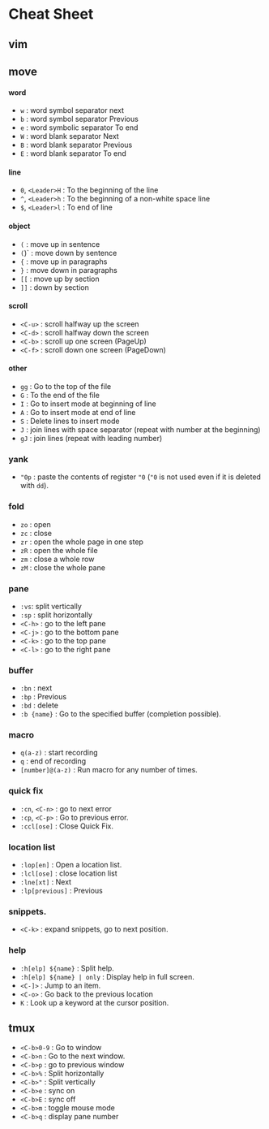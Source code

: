 # Cheat Sheet

## vim

## move

#### word
- `w` : word symbol separator next
- `b` : word symbol separator Previous
- `e` : word symbolic separator To end
- `W` : word blank separator Next
- `B` : word blank separator Previous
- `E` : word blank separator To end

#### line
- `0`, `<Leader>H` : To the beginning of the line
- `^`, `<Leader>h` : To the beginning of a non-white space line
- `$`, `<Leader>l` : To end of line

#### object
- `(` : move up in sentence
- `(`)` : move down by sentence
- `{` : move up in paragraphs
- `}` : move down in paragraphs
- `[[` : move up by section
- `]]` : down by section

#### scroll
- `<C-u>` : scroll halfway up the screen
- `<C-d>` : scroll halfway down the screen
- `<C-b>` : scroll up one screen (PageUp)
- `<C-f>` : scroll down one screen (PageDown)

#### other
- `gg` : Go to the top of the file
- `G` : To the end of the file
- `I` : Go to insert mode at beginning of line
- `A` : Go to insert mode at end of line
- `S` : Delete lines to insert mode
- `J` : join lines with space separator (repeat with number at the beginning)
- `gJ` : join lines (repeat with leading number)

### yank
- `"0p` : paste the contents of register `"0` (`"0` is not used even if it is deleted with `dd`).

### fold
- `zo` : open
- `zc` : close
- `zr` : open the whole page in one step
- `zR` : open the whole file
- `zm` : close a whole row
- `zM` : close the whole pane

### pane
- `:vs`: split vertically
- `:sp` : split horizontally
- `<C-h>` : go to the left pane
- `<C-j>` : go to the bottom pane
- `<C-k>` : go to the top pane
- `<C-l>` : go to the right pane

### buffer
- `:bn` : next
- `:bp` : Previous
- `:bd` : delete
- `:b {name}` : Go to the specified buffer (completion possible).

### macro
- `q(a-z)` : start recording
- `q` : end of recording
- `[number]@(a-z)` : Run macro for any number of times.

### quick fix
- `:cn`, `<C-n>` : go to next error
- `:cp`, `<C-p>` : Go to previous error.
- `:ccl[ose]` : Close Quick Fix.

### location list
- `:lop[en]` : Open a location list.
- `:lcl[ose]` : close location list
- `:lne[xt]` : Next
- `:lp[previous]` : Previous

### snippets.
- `<C-k>` : expand snippets, go to next position.

### help
- `:h[elp] ${name}` : Split help.
- `:h[elp] ${name} | only` : Display help in full screen.
- `<C-]>` : Jump to an item.
- `<C-o>` : Go back to the previous location
- `K` : Look up a keyword at the cursor position.

## tmux
- `<C-b>0-9` : Go to window
- `<C-b>n` : Go to the next window.
- `<C-b>p` : go to previous window
- `<C-b>%` : Split horizontally
- `<C-b>"` : Split vertically
- `<C-b>e` : sync on
- `<C-b>E` : sync off
- `<C-b>m` : toggle mouse mode
- `<C-b>q` : display pane number

